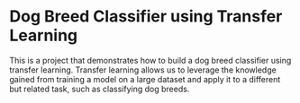 # Dog Breed Classifier using Transfer Learning

This is a project that demonstrates how to build a dog breed classifier using transfer learning. Transfer learning allows us to leverage the knowledge gained from training a model on a large dataset and apply it to a different but related task, such as classifying dog breeds.
